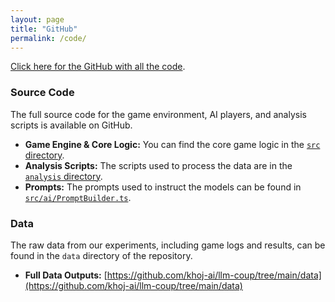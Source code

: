 ```yaml
---
layout: page
title: "GitHub"
permalink: /code/
---
```


[Click here for the GitHub with all the code](https://github.com/khoj-ai/llm-coup).

### Source Code

The full source code for the game environment, AI players, and analysis scripts is available on GitHub.

*   **Game Engine & Core Logic:** You can find the core game logic in the [`src` directory](https://github.com/khoj-ai/llm-coup/tree/main/src).
*   **Analysis Scripts:** The scripts used to process the data are in the [`analysis` directory](https://github.com/khoj-ai/llm-coup/tree/main/analysis).
*   **Prompts:** The prompts used to instruct the models can be found in [`src/ai/PromptBuilder.ts`](https://github.com/khoj-ai/llm-coup/blob/main/src/ai/PromptBuilder.ts).

### Data

The raw data from our experiments, including game logs and results, can be found in the `data` directory of the repository.

*   **Full Data Outputs:** [https://github.com/khoj-ai/llm-coup/tree/main/data](https://github.com/khoj-ai/llm-coup/tree/main/data)

